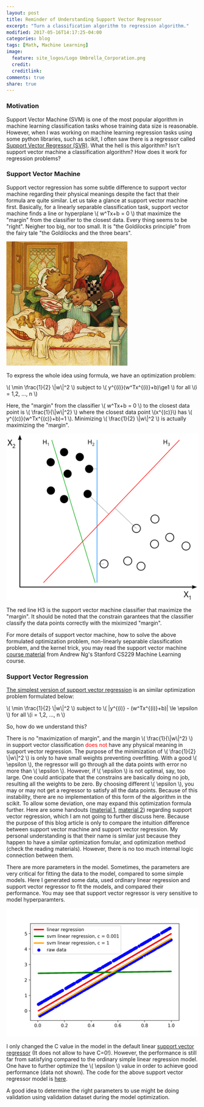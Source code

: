 ```yaml
---
layout: post
title: Reminder of Understanding Support Vector Regressor
excerpt: "Turn a classification algorithm to regression algorithm."
modified: 2017-05-16T14:17:25-04:00
categories: blog
tags: [Math, Machine Learning]
image:
  feature: site_logos/Logo Umbrella_Corporation.png
  credit: 
  creditlink: 
comments: true
share: true
---
```


### Motivation

Support Vector Machine (SVM) is one of the most popular algorithm in machine learning classification tasks whose training data size is reasonable. However, when I was working on machine learning regression tasks using some python libraries, such as scikit, I often saw there is a regressor called [Support Vector Regressor (SVR)](http://scikit-learn.org/stable/auto_examples/svm/plot_svm_regression.html#sphx-glr-auto-examples-svm-plot-svm-regression-py). What the hell is this algorithm? Isn't support vector machine a classification algorithm? How does it work for regression problems? 

### Support Vector Machine

Support vector regression has some subtle difference to support vector machine regarding their physical meanings despite the fact that their formula are quite similar. Let us take a glance at support vector machine first. Basically, for a linearly separable classification task, support vector machine finds a line or hyperplane \\( w^Tx+b = 0 \\) that maximize the "margin" from the classifier to the closest data. Every thing seems to be "right". Neigher too big, nor too small. It is "the Goldilocks principle" from the fairy tale "the Goldilocks and the three bears". 

![](/images/blog/2017-05-30-Support-Vector-Regressor/Goldilocks.jpg)

To express the whole idea using formula, we have an optimization problem:

\\( \min \frac{1}{2} \\|w\\|^2 \\) subject to \\( y^{(i)}(w^Tx^{(i)}+b)\ge1 \\) for all \\(i = 1,2, ..., n \\)

Here, the "margin" from the classifier \\( w^Tx+b = 0 \\) to the closest data point is \\( \frac{1}{\\|w\\|^2} \\) where the closest data point \\(x^{(c)}\\) has \\( y^{(c)}(w^Tx^{(c)}+b)=1 \\). Minimizing \\( \frac{1}{2} \\|w\\|^2 \\) is actually maximizing the "margin".

![](/images/blog/2017-05-30-Support-Vector-Regressor/svm.svg)

The red line H3 is the support vector machine classifier that maximize the "margin". It should be noted that the constrain garantees that the classifier classify the data points correctly with the miximized "margin".

For more details of support vector machine, how to solve the above formulated optimization problem, non-linearly separable classification problem, and the kernel trick, you may read the support vector machine [course material](/downloads/blog/2017-05-30-Support-Vector-Regressor/support-vector-machine.pdf) from Andrew Ng's Stanford CS229 Machine Learning course.

### Support Vector Regression

[The simplest version of support vector regression](https://en.wikipedia.org/wiki/Support_vector_machine#Regression) is an similar optimization problem formulated below:

\\( \min \frac{1}{2} \\|w\\|^2 \\) subject to \\( \|y^{(i)} - (w^Tx^{(i)}+b)\| \le \epsilon \\) for all \\(i = 1,2, ..., n \\)

So, how do we understand this?

There is no "maximization of margin", and the margin \\( \frac{1}{\\|w\\|^2} \\) in support vector classification <font color="red">does not</font> have any physical meaning in support vector regression. The purpose of the minimization of \\( \frac{1}{2} \\|w\\|^2 \\) is only to have small weights preventing overfitting. With a good \\( \epsilon \\), the regressor will go through all the data points with error no more than \\( \epsilon \\). However, if \\( \epsilon \\) is not optimal, say, too large. One could anticipate that the constrains are basically doing no job, resulting all the weights to be zero. By choosing different \\( \epsilon \\), you may or may not get a regressor to satisfy all the data points. Because of this instability, there are no implementation of this form of the algorithm in the scikit. To allow some deviation, one may expand this optimization formula further. Here are some handouts ([material 1](https://www.mathworks.com/help/stats/understanding-support-vector-machine-regression.html?requestedDomain=www.mathworks.com), [material 2](/downloads/blog/2017-05-30-Support-Vector-Regressor/support-vector-regressor.pdf)) regarding support vector regression, which I am not going to further discuss here. Because the purpose of this blog article is only to compare the intuition difference between support vector machine and support vector regression. My personal understanding is that their name is similar just because they happen to have a similar optimization fomular, and optimization method (check the reading materials). However, there is no too much internal logic connection between them. 

There are more parameters in the model. Sometimes, the parameters are very critical for fitting the data to the model, compared to some simple models. Here I generated some data, used ordinary linear regression and support vector regressor to fit the models, and compared their performance. You may see that support vector regressor is very sensitive to model hyperparamters.

![](/images/blog/2017-05-30-Support-Vector-Regressor/svr_demo.png)

I only changed the C value in the model in the default linear [support vector regressor](http://scikit-learn.org/stable/modules/generated/sklearn.svm.SVR.html#sklearn.svm.SVR) (It does not allow to have C=0!). However, the performance is still far from satisfying compared to the ordinary simple linear regression model. One have to further optimize the \\( \epsilon \\) value in order to achieve good performance (data not shown). The code for the above support vector regressor model is [here](https://github.com/leimao/leimao.github.io/blob/master/downloads/blog/2017-05-30-Support-Vector-Regressor/SVR.ipynb).


A good idea to determine the right parameters to use might be doing validation using validation dataset during the model optimization.
